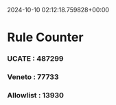 2024-10-10 02:12:18.759828+00:00
# Rule Counter 
 ### UCATE : 487299

 ### Veneto : 77733

 ### Allowlist : 13930